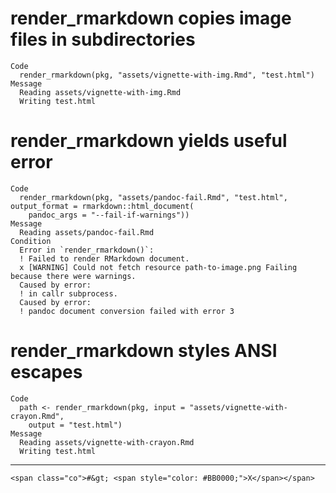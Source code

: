 # render_rmarkdown copies image files in subdirectories

    Code
      render_rmarkdown(pkg, "assets/vignette-with-img.Rmd", "test.html")
    Message
      Reading assets/vignette-with-img.Rmd
      Writing test.html

# render_rmarkdown yields useful error

    Code
      render_rmarkdown(pkg, "assets/pandoc-fail.Rmd", "test.html", output_format = rmarkdown::html_document(
        pandoc_args = "--fail-if-warnings"))
    Message
      Reading assets/pandoc-fail.Rmd
    Condition
      Error in `render_rmarkdown()`:
      ! Failed to render RMarkdown document.
      x [WARNING] Could not fetch resource path-to-image.png Failing because there were warnings.
      Caused by error:
      ! in callr subprocess.
      Caused by error:
      ! pandoc document conversion failed with error 3

# render_rmarkdown styles ANSI escapes

    Code
      path <- render_rmarkdown(pkg, input = "assets/vignette-with-crayon.Rmd",
        output = "test.html")
    Message
      Reading assets/vignette-with-crayon.Rmd
      Writing test.html

---

    <span class="co">#&gt; <span style="color: #BB0000;">X</span></span>

